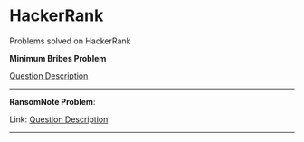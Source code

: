 # HackerRank

Problems solved on HackerRank

**Minimum Bribes Problem**

  [Question Description](https://www.hackerrank.com/challenges/new-year-chaos/problem?h_l=interview&playlist_slugs%5B%5D=interview-preparation-kit&playlist_slugs%5B%5D=arrays)
  
  ---

**RansomNote Problem**: 

   Link: [Question Description](https://www.hackerrank.com/challenges/ctci-ransom-note/problem?h_l=interview&playlist_slugs%5B%5D=interview-preparation-kit&playlist_slugs%5B%5D=dictionaries-hashmaps)
   
   ---
